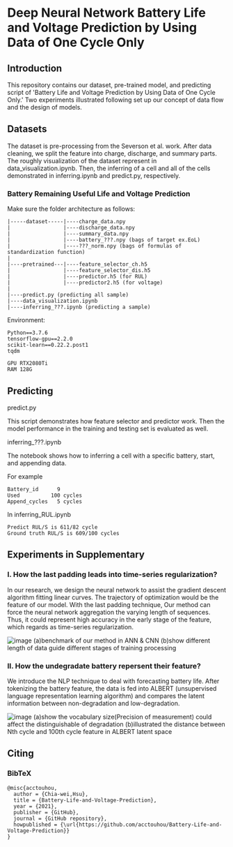 # Deep Neural Network Battery Life and Voltage Prediction by Using Data of One Cycle Only

## Introduction

This repository contains our dataset, pre-trained model, and predicting script of 'Battery Life and Voltage Prediction by Using Data of One Cycle Only.' Two experiments illustrated following set up our concept of data flow and the design of models. 


## Datasets

The dataset is pre-processing from the Severson et al. work. After data cleaning, we split the feature into charge, discharge, and summary parts. The roughly visualization of the dataset represent in data_visualization.ipynb. Then, the inferring of a cell and all of the cells demonstrated in inferring.ipynb and predict.py, respectively.  


### Battery Remaining Useful Life and Voltage Prediction
Make sure the folder architecture as follows:
```
|-----dataset-----|----charge_data.npy  
|                 |----discharge_data.npy
|                 |----summary_data.npy
|                 |----battery_???.npy (bags of target ex.EoL)
|                 |----???_norm.npy (bags of formulas of standardization function)
|
|----pretrained---|----feature_selector_ch.h5
|                 |----feature_selector_dis.h5
|                 |----predictor.h5 (for RUL)
|                 |----predictor2.h5 (for voltage)
|
|----predict.py (predicting all sample)
|----data_visualization.ipynb
|----inferring_???.ipynb (predicting a sample)
```
Environment:
```
Python==3.7.6 
tensorflow-gpu==2.2.0
scikit-learn==0.22.2.post1
tqdm

GPU RTX2080Ti
RAM 128G
```
## Predicting

predict.py  

This script demonstrates how feature selector and predictor work. Then the model performance in the training and testing set is evaluated as well.

inferring_???.ipynb  

The notebook shows how to inferring a cell with a specific battery, start, and appending data.

For example  

```
Battery_id      9
Used          100 cycles
Append_cycles   5 cycles
```

In inferring_RUL.ipynb  
```
Predict RUL/S is 611/82 cycle
Ground truth RUL/S is 609/100 cycles
```




## Experiments in Supplementary

### I. How the last padding leads into time-series regularization?

In our research, we design the neural network to assist the gradient descent algorithm fitting linear curves. The trajectory of optimization would be the feature of our model. With the last padding technique, Our method can force the neural network aggregation the varying length of sequences. Thus, it could represent high accuracy in the early stage of the feature, which regards as time-series regularization.

![image](https://github.com/acctouhou/Prediction_of_battery/blob/main/Experiment1/figure1.png)
(a)benchmark of our method in ANN & CNN (b)show different length of data guide different stages of training processing

### II. How the undegradate battery repersent their feature?

We introduce the NLP technique to deal with forecasting battery life. After tokenizing the battery feature, the data is fed into ALBERT (unsupervised language representation learning algorithm) and compares the latent information between non-degradation and low-degradation.

![image](https://github.com/acctouhou/Prediction_of_battery/blob/main/Experiment2/figure2.png)
(a)show the vocabulary size(Precision of measurement) could affect the distinguishable of degradation (b)illustrated the distance between Nth cycle and 100th cycle feature in ALBERT latent space




## Citing

### BibTeX

```
@misc{acctouhou,
  author = {Chia-wei,Hsu},
  title = {Battery-Life-and-Voltage-Prediction},
  year = {2021},
  publisher = {GitHub},
  journal = {GitHub repository},
  howpublished = {\url{https://github.com/acctouhou/Battery-Life-and-Voltage-Prediction}}
}
```

